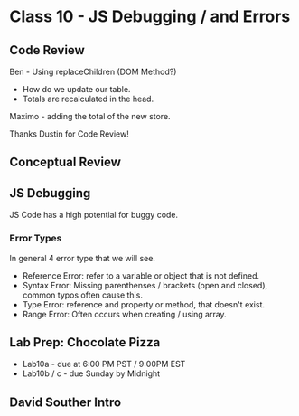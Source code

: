 # Class 10 - JS Debugging / and Errors

## Code Review

Ben - Using replaceChildren (DOM Method?)
* How do we update our table.
* Totals are recalculated in the head.

Maximo - adding the total of the new store.

Thanks Dustin for Code Review!

## Conceptual Review

## JS Debugging

JS Code has a high potential for buggy code.

### Error Types

In general 4 error type that we will see.

* Reference Error: refer to a variable or object that is not defined.
* Syntax Error: Missing parenthenses / brackets (open and closed), common typos often cause this.
* Type Error: reference and property or method, that doesn't exist.
* Range Error: Often occurs when creating / using array.


## Lab Prep: Chocolate Pizza

* Lab10a - due at 6:00 PM PST / 9:00PM EST
* Lab10b / c - due Sunday by Midnight

## David Souther Intro